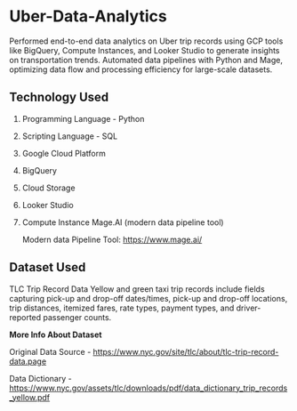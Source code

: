 # Uber-Data-Analytics
Performed end-to-end data analytics on Uber trip records using GCP tools like BigQuery, Compute Instances, and Looker Studio to generate insights on transportation trends. Automated data pipelines with Python and Mage, optimizing data flow and processing efficiency for large-scale datasets.


## **Technology Used**
1. Programming Language - Python
2. Scripting Language - SQL
3. Google Cloud Platform
4. BigQuery
5. Cloud Storage
6. Looker Studio
7. Compute Instance
    Mage.AI (modern data pipeline tool)
   
    Modern data Pipeline Tool: https://www.mage.ai/

## Dataset Used

TLC Trip Record Data Yellow and green taxi trip records include fields capturing pick-up and drop-off dates/times, pick-up and drop-off locations, trip distances, itemized fares, rate types, payment types, and driver-reported passenger counts.


**More Info About Dataset**

Original Data Source - https://www.nyc.gov/site/tlc/about/tlc-trip-record-data.page

Data Dictionary - https://www.nyc.gov/assets/tlc/downloads/pdf/data_dictionary_trip_records_yellow.pdf
